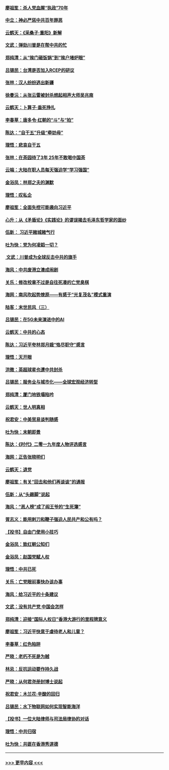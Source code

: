#### [廖祖笙：杀人党血腥“执政”70年](../pages/nsc993/n11745144.md?t=12271111) 
#### [中立：神必严惩中共百年罪恶](../pages/nsc993/n11744970.md?t=12271111) 
#### [云鹤天：《采桑子‧重阳》新解](../pages/nsc993/n11744948.md?t=12271111) 
#### [文武：弹劾川普是在帮中共的忙](../pages/nsc993/n11744758.md?t=12271111) 
#### [郑纯清：从“挨门砸饭锅”到“挨户堵炉眼”](../pages/nsc993/n11744745.md?t=12271111) 
#### [吕锡民：台湾是否加入RCEP的研议](../pages/nsc993/n11744701.md?t=12271111) 
#### [张林：汉人纷纷逃出新疆](../pages/nsc993/n11743530.md?t=12271111) 
#### [徐曼沅：从张云雷被封杀想起相声大师吴兆南](../pages/nsc993/n11741816.md?t=12271111) 
#### [云鹤天：卜算子‧垂死挣扎](../pages/nsc993/n11739956.md?t=12271111) 
#### [李春草：唐多令‧红朝的“斗”与“拍”](../pages/nsc993/n11739830.md?t=12271111) 
#### [陈达：“自干五”升级“牵妨母”](../pages/nsc993/n11739724.md?t=12271111) 
#### [理悟：悲哀自干五](../pages/nsc993/n11739547.md?t=12271111) 
#### [张林：在茶园待了3年 25年不敢喝中国茶](../pages/nsc993/n11739240.md?t=12271111) 
#### [云端：大陆在职人员每天强迫学“学习强国”](../pages/nsc993/n11738735.md?t=12271111) 
#### [金浴凤：林郑之夫的渊默](../pages/nsc993/n11737735.md?t=12271111) 
#### [理悟：叹私企](../pages/nsc993/n11737715.md?t=12271111) 
#### [廖祖笙：全面失控可能袭向习近平](../pages/nsc993/n11737704.md?t=12271111) 
#### [心升：从《矛盾论》《实践论》的谬误揭去毛泽东哲学家的面纱](../pages/nsc993/n11736962.md?t=12271111) 
#### [伍新： 习近平赌城赌气行](../pages/nsc993/n11736929.md?t=12271111) 
#### [吐为快：党为何凌蹈一切？](../pages/nsc993/n11736915.md?t=12271111) 
#### [ 文武：川普成为全球反击中共的旗手](../pages/nsc993/n11736882.md?t=12271111) 
#### [海风：中共废港立澳成闹剧](../pages/nsc993/n11735857.md?t=12271111) 
#### [关乐：修改校章不过是自往死凑的亡党臭棋](../pages/nsc993/n11735097.md?t=12271111) 
#### [海网：南风吹起势燎原——有感于“光复茂名”模式重演](../pages/nsc993/n11732308.md?t=12271111) 
#### [陆客：末世民风（三）](../pages/nsc993/n11732211.md?t=12271111) 
#### [吕锡民：在5G未来演进中的AI](../pages/nsc993/n11730010.md?t=12271111) 
#### [云鹤天：中共的心态](../pages/nsc993/n11729906.md?t=12271111) 
#### [陈达：习近平夸林郑月娥“恪尽职守”感言](../pages/nsc993/n11729881.md?t=12271111) 
#### [理悟：天开眼](../pages/nsc993/n11729699.md?t=12271111) 
#### [洪微：英超球星也遭中共封杀](../pages/nsc993/n11727243.md?t=12271111) 
#### [吕锡民：服务业与城市化——全球宏观经济转型](../pages/nsc993/n11725845.md?t=12271111) 
#### [郑纯清：厦门地铁塌陷吟](../pages/nsc993/n11725813.md?t=12271111) 
#### [云鹤天：世人明真相](../pages/nsc993/n11725621.md?t=12271111) 
#### [祝君安：中美贸易谈判随感](../pages/nsc993/n11725609.md?t=12271111) 
#### [吐为快：末朝即景](../pages/nsc993/n11723365.md?t=12271111) 
#### [陈达：《时代》二零一九年度人物评选感言](../pages/nsc993/n11723337.md?t=12271111) 
#### [海网：正告张晓明们](../pages/nsc993/n11723228.md?t=12271111) 
#### [云鹤天：退党](../pages/nsc993/n11723056.md?t=12271111) 
#### [廖祖笙：有关“回去和他们再谈谈”的通报](../pages/nsc993/n11722442.md?t=12271111) 
#### [伍新：从“头踢脚”说起](../pages/nsc993/n11722429.md?t=12271111) 
#### [海风：“恶人榜”成了阎王爷的“生死簿”](../pages/nsc993/n11722272.md?t=12271111) 
#### [胥志义：能用剌刀和鞭子强迫人民共产和公有吗？](../pages/nsc993/n11720569.md?t=12271111) 
#### [【投书】自由门使用小技巧](../pages/nsc993/n11720180.md?t=12271111) 
#### [金浴凤：致红朝公知们](../pages/nsc993/n11720563.md?t=12271111) 
#### [金浴凤：赵国党赋人权](../pages/nsc993/n11720533.md?t=12271111) 
#### [理悟：中共已死](../pages/nsc993/n11720233.md?t=12271111) 
#### [关乐：亡党眼前事快办该办事](../pages/nsc993/n11719160.md?t=12271111) 
#### [海风：给习近平的十条建议](../pages/nsc993/n11717616.md?t=12271111) 
#### [文武：没有共产党 中国会怎样](../pages/nsc993/n11717584.md?t=12271111) 
#### [郑纯清：迎接“国际人权日”香港大游行的里程牌意义](../pages/nsc993/n11717417.md?t=12271111) 
#### [廖祖笙：习近平快意于虐待老人和儿童？](../pages/nsc993/n11715313.md?t=12271111) 
#### [李春草：红色陷阱](../pages/nsc993/n11715029.md?t=12271111) 
#### [严晓：老朽不死是为贼](../pages/nsc993/n11712910.md?t=12271111) 
#### [林忌：反抗运动要作持久战](../pages/nsc993/n11712623.md?t=12271111) 
#### [严晓：从何君尧册封博士说起](../pages/nsc993/n11712465.md?t=12271111) 
#### [祝君安：木兰花·辛酸的回归](../pages/nsc993/n11712381.md?t=12271111) 
#### [吕锡民：水下物联网如何实现智能海洋](../pages/nsc993/n11711158.md?t=12271111) 
#### [【投书】一位大陆律师与司法局律协的对话](../pages/nsc993/n11709675.md?t=12271111) 
#### [理悟：中共归宿](../pages/nsc993/n11710059.md?t=12271111) 
#### [吐为快：共匪在香港秀道德](../pages/nsc993/n11709979.md?t=12271111) 

----
#### [ >>> 更早内容 <<< ](../indexes/nsc993-earlier.md)
